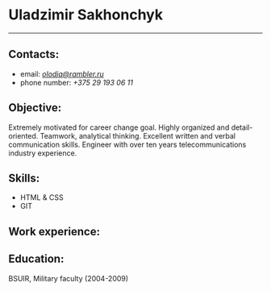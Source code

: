 # Uladzimir Sakhonchyk
---

## Contacts:
   * email: *olodja@rambler.ru*
   * phone number: *+375 29 193 06 11*

## Objective:
   Extremely motivated for career change goal. Highly organized and detail-oriented. Teamwork, analytical thinking. Excellent written and verbal communication skills. Engineer with over ten years telecommunications industry experience.

## Skills:
   * HTML & CSS
   * GIT 
   
## Work experience:


## Education:
   BSUIR, Military faculty (2004-2009)
